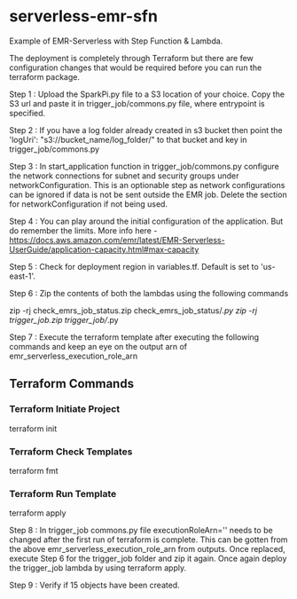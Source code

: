 # serverless-emr-sfn
Example of EMR-Serverless with Step Function &amp; Lambda.


The deployment is completely through Terraform but there are few configuration changes that would be required before you can run the terraform package.

Step 1 : Upload the SparkPi.py file to a S3 location of your choice. Copy the S3 url and paste it in trigger_job/commons.py file, where entrypoint is specified.

Step 2 : If you have a log folder already created in s3 bucket then point the 'logUri': "s3://bucket_name/log_folder/" to that bucket and key in trigger_job/commons.py

Step 3 : In start_application function in trigger_job/commons.py configure the network connections for subnet and security groups under networkConfiguration. This is an optionable step as network configurations can be ignored if data is not be sent outside the EMR job. Delete the section for networkConfiguration if not being used.

Step 4 : You can play around the initial configuration of the application. But do remember the limits. More info here - https://docs.aws.amazon.com/emr/latest/EMR-Serverless-UserGuide/application-capacity.html#max-capacity


Step 5 : Check for deployment region in variables.tf. Default is set to 'us-east-1'.

Step 6 : Zip the contents of both the lambdas using the following commands

zip -rj check_emrs_job_status.zip check_emrs_job_status/*.py
zip -rj trigger_job.zip trigger_job/*.py

Step 7 : Execute the terraform template after executing the following commands and keep an eye on the output arn of emr_serverless_execution_role_arn

## Terraform Commands
### Terraform Initiate Project
terraform init
### Terraform Check Templates
terraform fmt
### Terraform Run Template
terraform apply

Step 8 : In trigger_job commons.py file executionRoleArn='<role created out from terraform output>' needs to be changed after the first run of terraform is complete. This can be gotten from the above emr_serverless_execution_role_arn from outputs. Once replaced, execute Step 6 for the trigger_job folder and zip it again. Once again deploy the trigger_job lambda by using terraform apply.

Step 9 : Verify if 15 objects have been created.